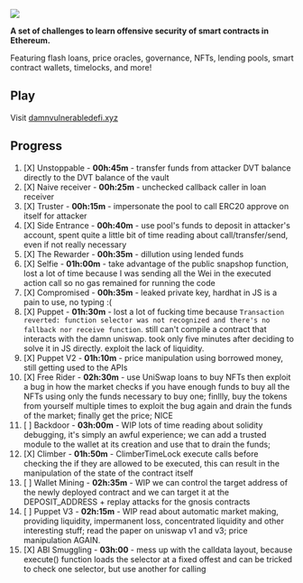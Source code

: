 ![](cover.png)

**A set of challenges to learn offensive security of smart contracts in Ethereum.**

Featuring flash loans, price oracles, governance, NFTs, lending pools, smart contract wallets, timelocks, and more!

## Play

Visit [damnvulnerabledefi.xyz](https://damnvulnerabledefi.xyz)

## Progress

1. [X] Unstoppable - **00h:45m** - transfer funds from attacker DVT balance
directly to the DVT balance of the vault
2. [X] Naive receiver - **00h:25m** - unchecked callback caller in loan receiver
3. [X] Truster - **00h:15m** - impersonate the pool to call ERC20 approve on itself for attacker
4. [X] Side Entrance - **00h:40m** - use pool's funds to deposit in attacker's account, spent quite a
little bit of time reading about call/transfer/send, even if not really necessary
5. [X] The Rewarder - **00h:35m** - dillution using lended funds
6. [X] Selfie - **01h:00m** - take advantage of the public snapshop function, lost a lot of time
because I was sending all the Wei in the executed action call so no gas remained for running
the code
7. [X] Compromised - **00h:35m** - leaked private key, hardhat in JS is a pain to use, no typing :(
8. [X] Puppet - **01h:30m** - lost a lot of fucking time because `Transaction reverted: function selector was not recognized and there's no fallback nor receive function`. still can't compile
a contract that interacts with the damn uniswap. took only five minutes after deciding to solve it in
JS directly. exploit the lack of liquidity.
9. [X] Puppet V2 - **01h:10m** - price manipulation using borrowed money, still getting used to the APIs
10. [X] Free Rider - **02h:30m** - use UniSwap loans to buy NFTs then exploit a bug in how the market
checks if you have enough funds to buy all the NFTs using only the funds necessary to buy one;
finllly, buy the tokens from yourself multiple times to exploit the bug again and drain the
funds of the market; finally get the price; NICE
11. [ ] Backdoor - **03h:00m** - WIP lots of time reading about solidity debugging, it's simply an awful experience; we can add a trusted module to the wallet at its creation and use that to drain the funds;
12. [X] Climber - **01h:50m** - ClimberTimeLock execute calls before checking the if they are allowed
to be executed, this can result in the manipulation of the state of the contract itself
13. [ ] Wallet Mining - **02h:35m** - WIP we can control the target address of the newly deployed contract
and we can target it at the DEPOSIT_ADDRESS + replay attacks for the gnosis contracts
14. [ ] Puppet V3 - **02h:15m** - WIP read about automatic market making, providing liquidity, impermanent loss, concentrated
liquidity and other interesting stuff; read the paper on uniswap v1 and v3; price manipulation AGAIN.
15. [X] ABI Smuggling - **03h:00** - mess up with the calldata layout, because execute() function loads the selector at a 
fixed offest and can be tricked to check one selector, but use another for calling